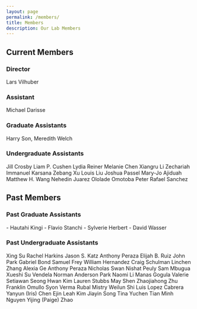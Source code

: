 ```yaml
---
layout: page
permalink: /members/
title: Members
description: Our Lab Members
---
```


## Current Members

<h3 class="year">Director</h3>
  
Lars Vilhuber

<h3 class="year">Assistant</h3>

Michael Darisse

<h3 class="year">Graduate Assistants</h3>
Harry Son, Meredith Welch


<h3 class="year">Undergraduate Assistants</h3>

Jill Crosby
Liam P. Cushen
Lydia Reiner
Melanie Chen
Xiangru Li
Zechariah Immanuel Karsana
Zebang Xu
Louis Liu
Joshua Passel
Mary-Jo Ajiduah
Matthew H. Wang
Nehedin Juarez
Ololade Omotoba 
Peter Rafael Sanchez

## Past Members

<h3 class="year">Past Graduate Assistants</h3>
- Hautahi Kingi
- Flavio Stanchi
- Sylverie Herbert
- David Wasser

<h3 class="year">Past Undergraduate Assistants</h3>

Xing Su
Rachel Harkins
Jason S. Katz
Anthony Peraza
Elijah B. Ruiz
John Park
Gabriel Bond
Samuel Frey
William Hernandez
Craig Schulman
Linchen Zhang
Alexia Ge
Anthony Peraza
Nicholas Swan
Nishat Peuly
Sam Mbugua 
Xueshi Su
Vendela Norman
Anderson Park
Naomi Li
Manas Gogula 
Valerie Setiawan 
Seong Hwan Kim
Lauren Stubbs
May Shen 
Zhaojiahong Zhu
Franklin Omullo
Syon Verma
Rubal Mistry
Weilun Shi
Luis Lopez Cabrera
Yanyun (Iris) Chen
Ejin Leah Kim
Jiayin Song
Tina Yuchen Tian 
Minh Nguyen 
Yijing (Paige) Zhao
